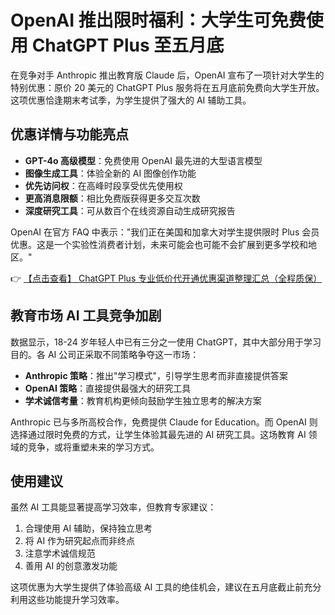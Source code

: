 # OpenAI 推出限时福利：大学生可免费使用 ChatGPT Plus 至五月底

在竞争对手 Anthropic 推出教育版 Claude 后，OpenAI 宣布了一项针对大学生的特别优惠：原价 20 美元的 ChatGPT Plus 服务将在五月底前免费向大学生开放。这项优惠恰逢期末考试季，为学生提供了强大的 AI 辅助工具。

## 优惠详情与功能亮点

- **GPT-4o 高级模型**：免费使用 OpenAI 最先进的大型语言模型
- **图像生成工具**：体验全新的 AI 图像创作功能
- **优先访问权**：在高峰时段享受优先使用权
- **更高消息限额**：相比免费版获得更多交互次数
- **深度研究工具**：可从数百个在线资源自动生成研究报告

OpenAI 在官方 FAQ 中表示："我们正在美国和加拿大对学生提供限时 Plus 会员优惠。这是一个实验性消费者计划，未来可能会也可能不会扩展到更多学校和地区。"

👉 [【点击查看】 ChatGPT Plus 专业低价代开通优惠渠道整理汇总（全程质保）](https://bit.ly/DaiKai)

## 教育市场 AI 工具竞争加剧

数据显示，18-24 岁年轻人中已有三分之一使用 ChatGPT，其中大部分用于学习目的。各 AI 公司正采取不同策略争夺这一市场：

- **Anthropic 策略**：推出"学习模式"，引导学生思考而非直接提供答案
- **OpenAI 策略**：直接提供最强大的研究工具
- **学术诚信考量**：教育机构更倾向鼓励学生独立思考的解决方案

Anthropic 已与多所高校合作，免费提供 Claude for Education。而 OpenAI 则选择通过限时免费的方式，让学生体验其最先进的 AI 研究工具。这场教育 AI 领域的竞争，或将重塑未来的学习方式。

## 使用建议

虽然 AI 工具能显著提高学习效率，但教育专家建议：
1. 合理使用 AI 辅助，保持独立思考
2. 将 AI 作为研究起点而非终点
3. 注意学术诚信规范
4. 善用 AI 的创意激发功能

这项优惠为大学生提供了体验高级 AI 工具的绝佳机会，建议在五月底截止前充分利用这些功能提升学习效率。
